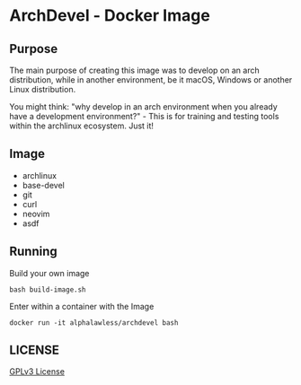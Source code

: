# ArchDevel - Docker Image

## Purpose

The main purpose of creating this image was to develop on an arch distribution, while in another environment, be it macOS, Windows or another Linux distribution.

You might think: "why develop in an arch environment when you already have a development environment?" - This is for training and testing tools within the archlinux ecosystem. Just it!

## Image

- archlinux
- base-devel
- git
- curl
- neovim
- asdf

## Running

Build your own image
```
bash build-image.sh
```
Enter within a container with the Image
```
docker run -it alphalawless/archdevel bash
```

## LICENSE
[GPLv3 License](../LICENSE)
